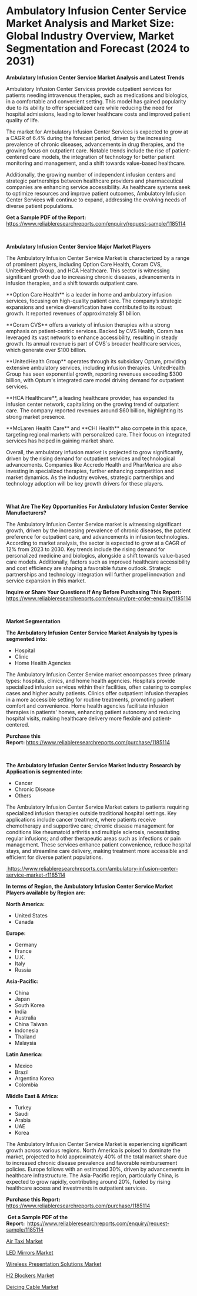 <p><h1>Ambulatory Infusion Center Service Market Analysis and Market Size: Global Industry Overview, Market Segmentation and Forecast (2024 to 2031)</h1></p><p><strong>Ambulatory Infusion Center Service Market Analysis and Latest Trends</strong></p>
<p><p>Ambulatory Infusion Center Services provide outpatient services for patients needing intravenous therapies, such as medications and biologics, in a comfortable and convenient setting. This model has gained popularity due to its ability to offer specialized care while reducing the need for hospital admissions, leading to lower healthcare costs and improved patient quality of life. </p><p>The market for Ambulatory Infusion Center Services is expected to grow at a CAGR of 6.4% during the forecast period, driven by the increasing prevalence of chronic diseases, advancements in drug therapies, and the growing focus on outpatient care. Notable trends include the rise of patient-centered care models, the integration of technology for better patient monitoring and management, and a shift towards value-based healthcare. </p><p>Additionally, the growing number of independent infusion centers and strategic partnerships between healthcare providers and pharmaceutical companies are enhancing service accessibility. As healthcare systems seek to optimize resources and improve patient outcomes, Ambulatory Infusion Center Services will continue to expand, addressing the evolving needs of diverse patient populations.</p></p>
<p><strong>Get a Sample PDF of the Report:&nbsp;</strong> <a href="https://www.reliableresearchreports.com/enquiry/request-sample/1185114?utm_campaign=1486&utm_medium=2&utm_source=Github&utm_content=ia&utm_term=22102024&utm_id=ambulatory-infusion-center-service">https://www.reliableresearchreports.com/enquiry/request-sample/1185114</a></p>
<p>&nbsp;</p>
<p><strong>Ambulatory Infusion Center Service Major Market Players</strong></p>
<p><p>The Ambulatory Infusion Center Service Market is characterized by a range of prominent players, including Option Care Health, Coram CVS, UnitedHealth Group, and HCA Healthcare. This sector is witnessing significant growth due to increasing chronic diseases, advancements in infusion therapies, and a shift towards outpatient care.</p><p>**Option Care Health** is a leader in home and ambulatory infusion services, focusing on high-quality patient care. The company’s strategic expansions and service diversification have contributed to its robust growth. It reported revenues of approximately $1 billion.</p><p>**Coram CVS** offers a variety of infusion therapies with a strong emphasis on patient-centric services. Backed by CVS Health, Coram has leveraged its vast network to enhance accessibility, resulting in steady growth. Its annual revenue is part of CVS´s broader healthcare services, which generate over $100 billion.</p><p>**UnitedHealth Group** operates through its subsidiary Optum, providing extensive ambulatory services, including infusion therapies. UnitedHealth Group has seen exponential growth, reporting revenues exceeding $300 billion, with Optum's integrated care model driving demand for outpatient services.</p><p>**HCA Healthcare**, a leading healthcare provider, has expanded its infusion center network, capitalizing on the growing trend of outpatient care. The company reported revenues around $60 billion, highlighting its strong market presence.</p><p>**McLaren Health Care** and **CHI Health** also compete in this space, targeting regional markets with personalized care. Their focus on integrated services has helped in gaining market share.</p><p>Overall, the ambulatory infusion market is projected to grow significantly, driven by the rising demand for outpatient services and technological advancements. Companies like Accredo Health and PharMerica are also investing in specialized therapies, further enhancing competition and market dynamics. As the industry evolves, strategic partnerships and technology adoption will be key growth drivers for these players.</p></p>
<p>&nbsp;</p>
<p><strong>What Are The Key Opportunities For Ambulatory Infusion Center Service Manufacturers?</strong></p>
<p><p>The Ambulatory Infusion Center Service market is witnessing significant growth, driven by the increasing prevalence of chronic diseases, the patient preference for outpatient care, and advancements in infusion technologies. According to market analysis, the sector is expected to grow at a CAGR of 12% from 2023 to 2030. Key trends include the rising demand for personalized medicine and biologics, alongside a shift towards value-based care models. Additionally, factors such as improved healthcare accessibility and cost efficiency are shaping a favorable future outlook. Strategic partnerships and technology integration will further propel innovation and service expansion in this market.</p></p>
<p><strong>Inquire or Share Your Questions If Any Before Purchasing This Report:</strong> <a href="https://www.reliableresearchreports.com/enquiry/pre-order-enquiry/1185114?utm_campaign=1486&utm_medium=2&utm_source=Github&utm_content=ia&utm_term=22102024&utm_id=ambulatory-infusion-center-service">https://www.reliableresearchreports.com/enquiry/pre-order-enquiry/1185114</a></p>
<p>&nbsp;</p>
<p><strong>Market Segmentation</strong></p>
<p><strong>The Ambulatory Infusion Center Service Market Analysis by types is segmented into:</strong></p>
<p><ul><li>Hospital</li><li>Clinic</li><li>Home Health Agencies</li></ul></p>
<p><p>The Ambulatory Infusion Center Service market encompasses three primary types: hospitals, clinics, and home health agencies. Hospitals provide specialized infusion services within their facilities, often catering to complex cases and higher acuity patients. Clinics offer outpatient infusion therapies in a more accessible setting for routine treatments, promoting patient comfort and convenience. Home health agencies facilitate infusion therapies in patients' homes, enhancing patient autonomy and reducing hospital visits, making healthcare delivery more flexible and patient-centered.</p></p>
<p><strong>Purchase this Report:&nbsp;</strong><a href="https://www.reliableresearchreports.com/purchase/1185114?utm_campaign=1486&utm_medium=2&utm_source=Github&utm_content=ia&utm_term=22102024&utm_id=ambulatory-infusion-center-service">https://www.reliableresearchreports.com/purchase/1185114</a></p>
<p>&nbsp;</p>
<p><strong>The Ambulatory Infusion Center Service Market Industry Research by Application is segmented into:</strong></p>
<p><ul><li>Cancer</li><li>Chronic Disease</li><li>Others</li></ul></p>
<p><p>The Ambulatory Infusion Center Service Market caters to patients requiring specialized infusion therapies outside traditional hospital settings. Key applications include cancer treatment, where patients receive chemotherapy and supportive care; chronic disease management for conditions like rheumatoid arthritis and multiple sclerosis, necessitating regular infusions; and other therapeutic areas such as infections or pain management. These services enhance patient convenience, reduce hospital stays, and streamline care delivery, making treatment more accessible and efficient for diverse patient populations.</p></p>
<p><a href="https://www.reliableresearchreports.com/ambulatory-infusion-center-service-market-r1185114?utm_campaign=1486&utm_medium=2&utm_source=Github&utm_content=ia&utm_term=22102024&utm_id=ambulatory-infusion-center-service">&nbsp;https://www.reliableresearchreports.com/ambulatory-infusion-center-service-market-r1185114</a></p>
<p><strong>In terms of Region, the Ambulatory Infusion Center Service Market Players available by Region are:</strong></p>
<p>
    <p> <strong> North America: </strong>
        <ul>
            <li>United States</li>
            <li>Canada</li>
        </ul>
        </p> 
    <p> <strong> Europe: </strong>
        <ul>
            <li>Germany</li>
            <li>France</li>
            <li>U.K.</li>
            <li>Italy</li>
            <li>Russia</li>
        </ul>
        </p> 
    <p> <strong> Asia-Pacific: </strong>
        <ul>
            <li>China</li>
            <li>Japan</li>
            <li>South Korea</li>
            <li>India</li>
            <li>Australia</li>
            <li>China Taiwan</li>
            <li>Indonesia</li>
            <li>Thailand</li>
            <li>Malaysia</li>
        </ul>
        </p> 
    <p> <strong> Latin America: </strong>
        <ul>
            <li>Mexico</li>
            <li>Brazil</li>
            <li>Argentina Korea</li>
            <li>Colombia</li>
        </ul>
        </p> 
    <p> <strong> Middle East & Africa: </strong>
        <ul>
            <li>Turkey</li>
            <li>Saudi</li>
            <li>Arabia</li>
            <li>UAE</li>
            <li>Korea</li>
        </ul>
    </p>
    </p>
<p><p>The Ambulatory Infusion Center Service Market is experiencing significant growth across various regions. North America is poised to dominate the market, projected to hold approximately 40% of the total market share due to increased chronic disease prevalence and favorable reimbursement policies. Europe follows with an estimated 30%, driven by advancements in healthcare infrastructure. The Asia-Pacific region, particularly China, is expected to grow rapidly, contributing around 20%, fueled by rising healthcare access and investments in outpatient services.</p></p>
<p><strong>Purchase this Report: </strong><a href="https://www.reliableresearchreports.com/purchase/1185114?utm_campaign=1486&utm_medium=2&utm_source=Github&utm_content=ia&utm_term=22102024&utm_id=ambulatory-infusion-center-service">https://www.reliableresearchreports.com/purchase/1185114</a></p>
<p>&nbsp;<strong>Get a Sample PDF of the Report:&nbsp;&nbsp;</strong><a href="https://www.reliableresearchreports.com/enquiry/request-sample/1185114?utm_campaign=1486&utm_medium=2&utm_source=Github&utm_content=ia&utm_term=22102024&utm_id=ambulatory-infusion-center-service">https://www.reliableresearchreports.com/enquiry/request-sample/1185114</a></p>
<p><strong></strong></p>
<p><p><a href="https://www.linkedin.com/pulse/air-taxi-market-share-size-trends-industry-analysis-qwamc?utm_campaign=1486&utm_medium=2&utm_source=Github&utm_content=ia&utm_term=22102024&utm_id=ambulatory-infusion-center-service">Air Taxi Market</a></p><p><a href="https://www.linkedin.com/pulse/comprehensive-led-mirrors-market-report-regional-analysis-growth-v89ke?utm_campaign=1486&utm_medium=2&utm_source=Github&utm_content=ia&utm_term=22102024&utm_id=ambulatory-infusion-center-service">LED Mirrors Market</a></p><p><a href="https://www.linkedin.com/pulse/wireless-presentation-solutions-market-analysis-product-bybec?utm_campaign=1486&utm_medium=2&utm_source=Github&utm_content=ia&utm_term=22102024&utm_id=ambulatory-infusion-center-service">Wireless Presentation Solutions Market</a></p><p><a href="https://www.linkedin.com/pulse/emerging-h2-blockers-market-opportunities-analysis-investors-stakeholders-wxbkf?utm_campaign=1486&utm_medium=2&utm_source=Github&utm_content=ia&utm_term=22102024&utm_id=ambulatory-infusion-center-service">H2 Blockers Market</a></p><p><a href="https://www.linkedin.com/pulse/deicing-cable-market-trends-detailed-study-its-segmentation-zlhbe?utm_campaign=1486&utm_medium=2&utm_source=Github&utm_content=ia&utm_term=22102024&utm_id=ambulatory-infusion-center-service">Deicing Cable Market</a></p></p>
